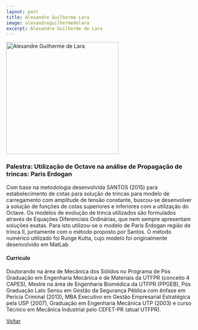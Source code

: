 ```yaml
---
layout: post
title: Alexandre Guilherme Lara
image: alexandreguilhermedelara
excerpt: Alexandre Guilherme de Lara
---
```

<p><img src="{{ site.baseurl }}/convidados/{{ page.image }}.jpg" alt="Alexandre Guilherme de Lara" height="300" width="300"/></p>


### Palestra: Utilização de Octave na análise de Propagação de trincas: Paris Erdogan

Com base na metodologia desenvolvida SANTOS (2015) para estabelecimento de cotas para solução de trincas para modelo de carregamento com amplitude de tensão constante, buscou-se desenvolver a solução de funções de cotas superiores e inferiores com a utilização do Octave. Os modelos de evolução de trinca utilizados são formulados através de Equações Diferenciais Ordinárias, que nem sempre apresentam soluções exatas. Para isto utilizou-se o modelo de Paris Erdogan  região de trinca II, juntamente com o método proposto por Santos. O método numérico utilizado foi Runge Kutta, cujo modelo foi originalmente desenvolvido em MatLab.

#### Currículo

Doutorando na área de Mecânica dos Sólidos no Programa de Pós Graduação em Engenharia Mecânica e de Materiais da UTFPR (conceito 4 CAPES), Mestre na área de Engenharia Biomédica da UTFPR (PPGEB), Pós Graduação Lato Sensu em Gestão da Segurança Pêblica com ênfase em Perí­cia Criminal (2013), MBA Executivo em Gestão Empresarial Estratégica pela USP (2007), Graduação em Engenharia Mecânica UTP (2003) e curso Técnico em Mecânica Industrial pelo CEFET-PR (atual UTFPR).

<a href="{{ site.baseurl }}/index.html">Voltar</a>



